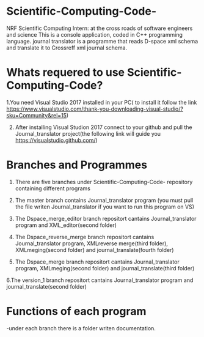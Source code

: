 # Scientific-Computing-Code-
NRF Scientific Computing Intern: at the cross roads of software engineers and science 
This is a console application, coded in C++ programming language.
journal translator is a programme that reads D-space xml schema and translate it to Crossreff xml journal schema.

# Whats requered to use Scientific-Computing-Code?

1.You need Visual Studio 2017 installed in your PC( to install it follow the link https://www.visualstudio.com/thank-you-downloading-visual-studio/?sku=Community&rel=15)

2. After installing Visual Studion 2017 connect to your github and pull the Journal_translator project(the following link will guide you https://visualstudio.github.com/)

# Branches and Programmes

1. There are five branches under Scientific-Computing-Code- repository containing different programs

2. The master branch contains Journal_translator program (you must pull the file writen Journal_translator if you want to run this program on VS) 

3. The Dspace_merge_editor branch repositort cantains Journal_translator program and XML_editor(second folder)

4. The Dspace_reverse_merge branch repositort cantains Journal_translator program, XMLreverse merge(third folder), XMLmeging(second folder) and journal_translate(fourth folder)

5. The Dspace_merge branch repositort cantains Journal_translator program, XMLmeging(second folder) and journal_translate(third folder)

6.The version_1 branch repositort cantains Journal_translator program and journal_translate(second folder)

# Functions of each program
 -under each branch there is a folder writen documentation.


